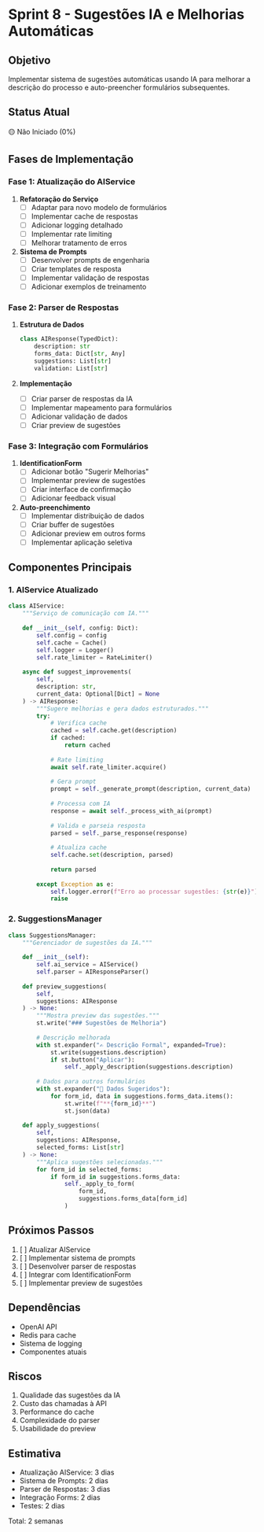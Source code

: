# Sprint 8 - Sugestões IA e Melhorias Automáticas

## Objetivo
Implementar sistema de sugestões automáticas usando IA para melhorar a descrição do processo e auto-preencher formulários subsequentes.

## Status Atual
🟡 Não Iniciado (0%)

## Fases de Implementação

### Fase 1: Atualização do AIService
1. **Refatoração do Serviço**
   - [ ] Adaptar para novo modelo de formulários
   - [ ] Implementar cache de respostas
   - [ ] Adicionar logging detalhado
   - [ ] Implementar rate limiting
   - [ ] Melhorar tratamento de erros

2. **Sistema de Prompts**
   - [ ] Desenvolver prompts de engenharia
   - [ ] Criar templates de resposta
   - [ ] Implementar validação de respostas
   - [ ] Adicionar exemplos de treinamento

### Fase 2: Parser de Respostas
1. **Estrutura de Dados**
   ```python
   class AIResponse(TypedDict):
       description: str
       forms_data: Dict[str, Any]
       suggestions: List[str]
       validation: List[str]
   ```

2. **Implementação**
   - [ ] Criar parser de respostas da IA
   - [ ] Implementar mapeamento para formulários
   - [ ] Adicionar validação de dados
   - [ ] Criar preview de sugestões

### Fase 3: Integração com Formulários
1. **IdentificationForm**
   - [ ] Adicionar botão "Sugerir Melhorias"
   - [ ] Implementar preview de sugestões
   - [ ] Criar interface de confirmação
   - [ ] Adicionar feedback visual

2. **Auto-preenchimento**
   - [ ] Implementar distribuição de dados
   - [ ] Criar buffer de sugestões
   - [ ] Adicionar preview em outros forms
   - [ ] Implementar aplicação seletiva

## Componentes Principais

### 1. AIService Atualizado
```python
class AIService:
    """Serviço de comunicação com IA."""
    
    def __init__(self, config: Dict):
        self.config = config
        self.cache = Cache()
        self.logger = Logger()
        self.rate_limiter = RateLimiter()
    
    async def suggest_improvements(
        self, 
        description: str,
        current_data: Optional[Dict] = None
    ) -> AIResponse:
        """Sugere melhorias e gera dados estruturados."""
        try:
            # Verifica cache
            cached = self.cache.get(description)
            if cached:
                return cached
            
            # Rate limiting
            await self.rate_limiter.acquire()
            
            # Gera prompt
            prompt = self._generate_prompt(description, current_data)
            
            # Processa com IA
            response = await self._process_with_ai(prompt)
            
            # Valida e parseia resposta
            parsed = self._parse_response(response)
            
            # Atualiza cache
            self.cache.set(description, parsed)
            
            return parsed
            
        except Exception as e:
            self.logger.error(f"Erro ao processar sugestões: {str(e)}")
            raise
```

### 2. SuggestionsManager
```python
class SuggestionsManager:
    """Gerenciador de sugestões da IA."""
    
    def __init__(self):
        self.ai_service = AIService()
        self.parser = AIResponseParser()
    
    def preview_suggestions(
        self, 
        suggestions: AIResponse
    ) -> None:
        """Mostra preview das sugestões."""
        st.write("### Sugestões de Melhoria")
        
        # Descrição melhorada
        with st.expander("✍️ Descrição Formal", expanded=True):
            st.write(suggestions.description)
            if st.button("Aplicar"):
                self._apply_description(suggestions.description)
        
        # Dados para outros formulários
        with st.expander("📝 Dados Sugeridos"):
            for form_id, data in suggestions.forms_data.items():
                st.write(f"**{form_id}**")
                st.json(data)
    
    def apply_suggestions(
        self, 
        suggestions: AIResponse,
        selected_forms: List[str]
    ) -> None:
        """Aplica sugestões selecionadas."""
        for form_id in selected_forms:
            if form_id in suggestions.forms_data:
                self._apply_to_form(
                    form_id, 
                    suggestions.forms_data[form_id]
                )
```

## Próximos Passos
1. [ ] Atualizar AIService
2. [ ] Implementar sistema de prompts
3. [ ] Desenvolver parser de respostas
4. [ ] Integrar com IdentificationForm
5. [ ] Implementar preview de sugestões

## Dependências
- OpenAI API
- Redis para cache
- Sistema de logging
- Componentes atuais

## Riscos
1. Qualidade das sugestões da IA
2. Custo das chamadas à API
3. Performance do cache
4. Complexidade do parser
5. Usabilidade do preview

## Estimativa
- Atualização AIService: 3 dias
- Sistema de Prompts: 2 dias
- Parser de Respostas: 3 dias
- Integração Forms: 2 dias
- Testes: 2 dias

Total: 2 semanas 